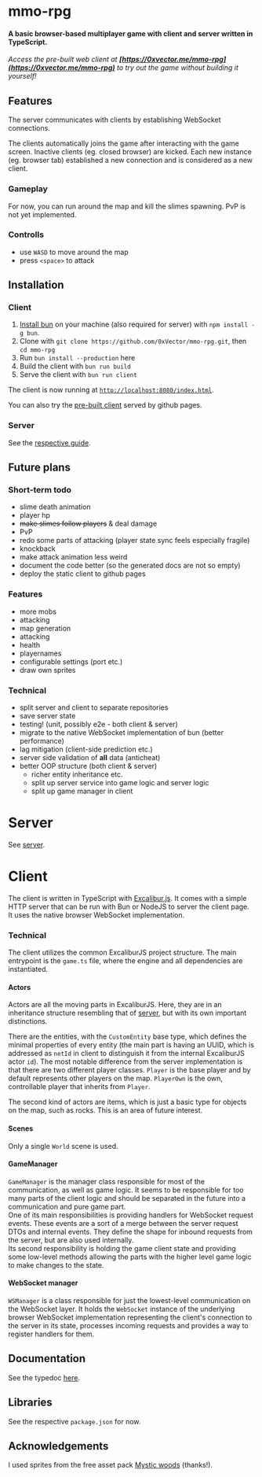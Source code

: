 # mmo-rpg

#### A basic browser-based multiplayer game with client and server written in TypeScript.

*Access the pre-built web client at **[https://0xvector.me/mmo-rpg](https://0xvector.me/mmo-rpg)** to try out the game without building it yourself!*

## Features

The server communicates with clients by establishing WebSocket connections.

The clients automatically joins the game after interacting with the game screen. Inactive clients (eg. closed browser) are kicked. Each new instance (eg. browser tab) established a new connection and is considered as a new client.

### Gameplay
For now, you can run around the map and kill the slimes spawning. PvP is not yet implemented.

### Controlls
- use `WASD` to move around the map
- press `<space>` to attack

## Installation

### Client

1. [Install bun](https://bun.sh/) on your machine (also required for server) with `npm install -g bun`.
2. Clone with `git clone https://github.com/0xVector/mmo-rpg.git`, then `cd mmo-rpg`
3. Run `bun install --production` here
4. Build the client with `bun run build`
5. Serve the client with `bun run client`

The client is now running at [`http://localhost:8080/index.html`](http://localhost:8080/index.html).

You can also try the [pre-built client](https://0xvector.me/mmo-rpg) served by github pages.

### Server

See the [respective guide](./server/README.md).

## Future plans

### Short-term todo
- slime death animation
- player hp
- ~~make slimes follow players~~ & deal damage
- PvP
- redo some parts of attacking (player state sync feels especially fragile)
- knockback
- make attack animation less weird
- document the code better (so the generated docs are not so empty)
- deploy the static client to github pages

### Features 
- more mobs
- attacking
- map generation
- attacking
- health
- playernames
- configurable settings (port etc.)
- draw own sprites

### Technical

- split server and client to separate repositories
- save server state
- testing! (unit, possibly e2e - both client & server)
- migrate to the native WebSocket implementation of bun (better performance)
- lag mitigation (client-side prediction etc.)
- server side validation of **all** data (anticheat)
- better OOP structure (both client & server)
    - richer entity inheritance etc.
    - split up server service into game logic and server logic
    - split up game manager in client

# Server

See [server](./server/).

# Client

The client is written in TypeScript with [Excalibur.js](https://excaliburjs.com/). It comes with a simple HTTP server that can be run with Bun or NodeJS to server the client page. It uses the native browser WebSocket implementation.

### Technical

The client utilizes the common ExcaliburJS project structure. The main entrypoint is the `game.ts` file, where the engine and all dependencies are instantiated.

#### Actors

Actors are all the moving parts in ExcaliburJS. Here, they are in an inheritance structure resembling that of [server](./server/), but with its own important distinctions.

There are the entities, with the `CustomEntity` base type, which defines the minimal properties of every entity (the main part is having an UUID, which is addressed as `netId` in client to distinguish it from the internal ExcaliburJS actor `id`). The most notable difference from the server implementation is that there are two different player classes. `Player` is the base player and by default represents other players on the map. `PlayerOwn` is the own, controllable player that inherits from `Player`.

The second kind of actors are items, which is just a basic type for objects on the map, such as rocks. This is an area of future interest.

#### Scenes

Only a single `World` scene is used.

#### GameManager

`GameManager` is the manager class responsible for most of the communication, as well as game logic. It seems to be responsible for too many parts of the client logic and should be separated in the future into a communication and pure game part.  
One of its main responsibilities is providing handlers for WebSocket request events. These events are a sort of a merge between the server request DTOs and internal events. They define the shape for inbound requests from the server, but are also used internally.  
Its second responsibility is holding the game client state and providing some low-level methods allowing the parts with the higher level game logic to make changes to the state.

#### WebSocket manager
`WSManager` is a class responsible for just the lowest-level communication on the WebSocket layer. It holds the `WebSocket` instance of the underlying browser WebSocket implementation representing the client's connection to the server in its state, processes incoming requests and provides a way to register handlers for them.

## Documentation

See the typedoc [here](https://0xvector.me/mmo-rpg/client).

## Libraries

See the respective `package.json` for now.

## Acknowledgements

I used sprites from the free asset pack [Mystic woods](https://game-endeavor.itch.io/mystic-woods) (thanks!).